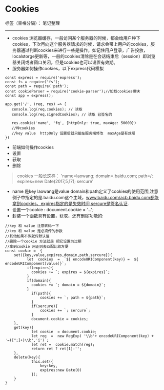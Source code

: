 ﻿# Cookies

标签（空格分隔）： 笔记整理

---

- cookies 浏览器缓存，一般访问某个服务器的时候，都会给用户种下cookies，下次再向这个服务器请求的时候，请求会带上用户的cookies，服务器通过判断cookies来进行一些是操作，如记住用户登录，广告投放，localstorge更新等，一般的cookies清除是在会话结束后（session）即浏览器关闭或者窗口关闭。但是cookies也可以设置有效期。
- 服务器如何操作cookies，以下express代码模拟
```
const express = require('express');
const fs = require('fs');
const path = require('path');
const cookieParser = require('cookie-parser');//加载cookies模块
const app = express();

app.get('/', (req, res) => {
   console.log(req.cookies); // 读取
   console.log(req.signedCookies); // 读取 已签名的
  
   res.cookie('name', 'fq', {httpOnly: true, maxAge: 50000})
   //种cookies
   //key value  httpOnly 设置后就只能在服务端修改  maxAge是有效期
})

```
- 前端如何操作cookies
 - 设置
 - 获取
 - 删除
> cookies 一般长这样：
  'name=laowang; domain=.baidu.com; path=/; expires=new Date(2017,5,17); sercure'  
- name 是key laowang是value domain和path定义了cookies的使用范围,注意例子中指定的是.baidu.com这个主域，www.baidu.com/acb.baidu.com都能拿到cookies，expires指定的是失效时间,sercure是签名认证.
- 设置一个cookie : document.cookie = '...';
- 封装一个函数具有设置，获取，还有删除功能的:
```
//key 和 value 注意转码一下
//key 和 value 是必须传的参数
//其他如果不传就传默认值
//删除一个cookie 方法就是 把它设置为过期
//拿到cookie 用正则去匹配比较方便
const cookie =  {
	set({key,value,expires,domain,path,sercure}){
		  let  cookies  =  `${ encodeURIComponent(key)} =  ${ encodeURIComponent(value)}`;
		  if(expires){
		  	cookies += `; expires = ${expires}`; 
		  }
		  if(domain){
		  	cookies += `; domain = ${domain}`;
		  }
			if(path){
				cookies += `; path = ${path}`;
			}
			if(sercure){
				cookies += `; sercure`;
			}
			document.cookie = cookies;
	},
	get(key){
			let cookie  = document.cookie;
			let reg  =  new RegExp( '\\b'+ encodeURIComponent(key) + '=([^;]+)\\b','i') ;
			let ret =  cookie.match(reg);
			return ret ? ret[1]:'';
	},
	delete(key){
			this.set({
				key:key,
				expires:new Date(0)
			});
	}
}
```



